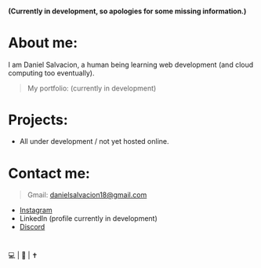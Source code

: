 #### (Currently in development, so apologies for some missing information.)  

# About me:
  
I am Daniel Salvacion, a human being learning web development (and cloud computing too eventually).  
> My portfolio: (currently in development)  
  
# Projects:
  
* All under development / not yet hosted online.  
  
# Contact me:
  
> Gmail: danielsalvacion18@gmail.com  
* [Instagram](https://www.instagram.com/adobong_sunog)  
* LinkedIn (profile currently in development)  
* [Discord](https://discordapp.com/users/704914462238310450/)  
  
#  
💻 | 🎸 | ✝
<!---
AncientSoup/AncientSoup is a ✨ special ✨ repository because its `README.md` (this file) appears on your GitHub profile.
You can click the Preview link to take a look at your changes.
--->
